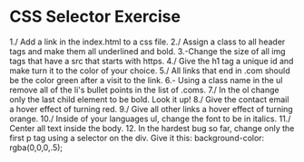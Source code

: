# CSS Selector Exercise

1./ Add a link in the index.html to a css file.
2./ Assign a class to all header tags and make them all underlined and bold.
3.-Change the size of all img tags that have a src that starts with https.
4./ Give the h1 tag a unique id and make turn it to the color of your choice.
5./ All links that end in .com should be the color green after a visit to the link.
6.- Using a class name in the ul remove all of the li's bullet points in the list of .coms.
7./ In the ol change only the last child element to be bold. Look it up!
8./ Give the contact email a hover effect of turning red.
9./ Give all other links a hover effect of turning orange.
10./ Inside of your languages ul, change the font to be in italics.
11./ Center all text inside the body.
12. In the hardest bug so far, change only the first p tag using a selector on the div. Give it this: background-color: rgba(0,0,0,.5);
